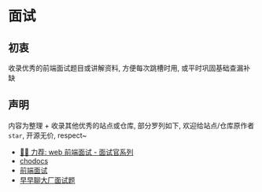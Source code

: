 # 面试

## 初衷

收录优秀的前端面试题目或讲解资料, 方便每次跳槽时用, 或平时巩固基础查漏补缺

## 声明

内容为整理 + 收录其他优秀的站点或仓库, 部分罗列如下, 欢迎给站点/仓库原作者 `star`, 开源无价, respect~

- [🌟🌟 力荐: web 前端面试 - 面试官系列](https://vue3js.cn/interview/)
- [chodocs](https://chodocs.cn/interview/)
- [前端面试](https://lgwebdream.github.io/FE-Interview/)
- [早早聊大厂面试题](https://www.yuque.com/zaotalk/interview)
